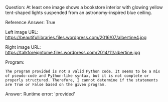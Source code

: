 Question: At least one image shows a bookstore interior with glowing yellow tent-shaped lights suspended from an astronomy-inspired blue ceiling.

Reference Answer: True

Left image URL: https://beautifullibraries.files.wordpress.com/2016/07/albertine4.jpg

Right image URL: https://talkforeigntome.files.wordpress.com/2014/11/albertine.jpg

Program:

```
The program provided is not a valid Python code. It seems to be a mix of pseudo-code and Python-like syntax, but it is not complete or properly structured. Therefore, I cannot determine if the statements are True or False based on the given program.
```
Answer: Runtime error: 'provided'

